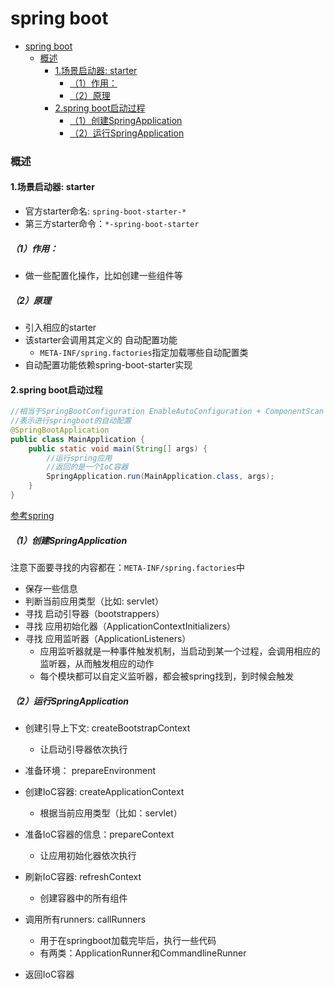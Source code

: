 # spring boot

<!-- @import "[TOC]" {cmd="toc" depthFrom=1 depthTo=6 orderedList=false} -->
<!-- code_chunk_output -->

- [spring boot](#spring-boot)
    - [概述](#概述)
      - [1.场景启动器: starter](#1场景启动器-starter)
        - [（1）作用：](#1作用)
        - [（2）原理](#2原理)
      - [2.spring boot启动过程](#2spring-boot启动过程)
        - [（1）创建SpringApplication](#1创建springapplication)
        - [（2）运行SpringApplication](#2运行springapplication)

<!-- /code_chunk_output -->

### 概述

#### 1.场景启动器: starter

* 官方starter命名: `spring-boot-starter-*`
* 第三方starter命令：`*-spring-boot-starter`

##### （1）作用：
* 做一些配置化操作，比如创建一些组件等

##### （2）原理

* 引入相应的starter
* 该starter会调用其定义的 自动配置功能
  * `META-INF/spring.factories`指定加载哪些自动配置类
* 自动配置功能依赖spring-boot-starter实现

#### 2.spring boot启动过程

```java
//相当于SpringBootConfiguration EnableAutoConfiguration + ComponentScan
//表示进行springboot的自动配置
@SpringBootApplication
public class MainApplication {
    public static void main(String[] args) {
        //运行spring应用
        //返回的是一个IoC容器
        SpringApplication.run(MainApplication.class, args);
    }
}
```

[参考spring](../01_spring_framework/IoC_container.md)

##### （1）创建SpringApplication

注意下面要寻找的内容都在：`META-INF/spring.factories`中
* 保存一些信息
* 判断当前应用类型（比如: servlet）
* 寻找 启动引导器（bootstrappers）
* 寻找 应用初始化器（ApplicationContextInitializers）
* 寻找 应用监听器（ApplicationListeners）
  * 应用监听器就是一种事件触发机制，当启动到某一个过程，会调用相应的监听器，从而触发相应的动作
  * 每个模块都可以自定义监听器，都会被spring找到，到时候会触发

##### （2）运行SpringApplication

* 创建引导上下文: createBootstrapContext
  * 让启动引导器依次执行
* 准备环境： prepareEnvironment
* 创建IoC容器: createApplicationContext
  * 根据当前应用类型（比如：servlet）
* 准备IoC容器的信息：prepareContext
  * 让应用初始化器依次执行
* 刷新IoC容器: refreshContext
  * 创建容器中的所有组件
* 调用所有runners: callRunners
  * 用于在springboot加载完毕后，执行一些代码
  * 有两类：ApplicationRunner和CommandlineRunner

* 返回IoC容器
